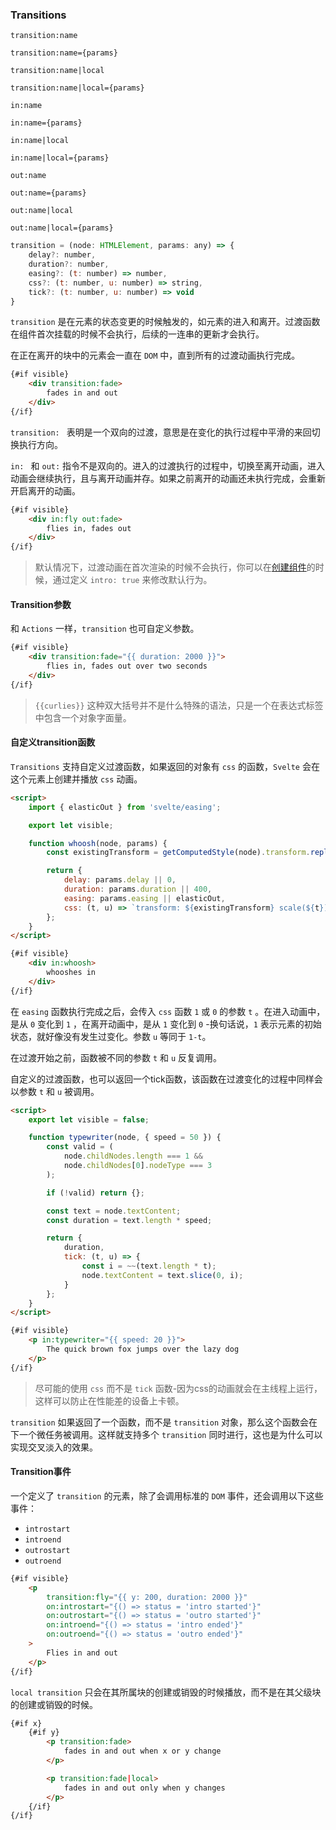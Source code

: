 ### Transitions
```
transition:name
```
```
transition:name={params}
```
```
transition:name|local
```
```
transition:name|local={params}
```
```
in:name
```
```
in:name={params}
```
```
in:name|local
```
```
in:name|local={params}
```
```
out:name
```
```
out:name={params}
```
```
out:name|local
```
```
out:name|local={params}
```
```js
transition = (node: HTMLElement, params: any) => {
	delay?: number,
	duration?: number,
	easing?: (t: number) => number,
	css?: (t: number, u: number) => string,
	tick?: (t: number, u: number) => void
}
```
`transition` 是在元素的状态变更的时候触发的，如元素的进入和离开。过渡函数在组件首次挂载的时候不会执行，后续的一连串的更新才会执行。

在正在离开的块中的元素会一直在 `DOM` 中，直到所有的过渡动画执行完成。
```html
{#if visible}
	<div transition:fade>
		fades in and out
	</div>
{/if}
```
`transition: ` 表明是一个双向的过渡，意思是在变化的执行过程中平滑的来回切换执行方向。

`in: ` 和 `out:` 指令不是双向的。进入的过渡执行的过程中，切换至离开动画，进入动画会继续执行，且与离开动画并存。如果之前离开的动画还未执行完成，会重新开启离开的动画。

```html
{#if visible}
	<div in:fly out:fade>
		flies in, fades out
	</div>
{/if}
```
> 默认情况下，过渡动画在首次渲染的时候不会执行，你可以在[创建组件](https://svelte.dev/docs#Client-side_component_API)的时候，通过定义 `intro: true` 来修改默认行为。

#### <p id="Transition参数">Transition参数</p>

和 `Actions` 一样，`transition` 也可自定义参数。
```html
{#if visible}
	<div transition:fade="{{ duration: 2000 }}">
		flies in, fades out over two seconds
	</div>
{/if}
```

> `{{curlies}}` 这种双大括号并不是什么特殊的语法，只是一个在表达式标签中包含一个对象字面量。

#### <p id="自定义过渡函数">自定义transition函数</p>

`Transitions` 支持自定义过渡函数，如果返回的对象有 `css` 的函数，`Svelte` 会在这个元素上创建并播放 `css` 动画。

```html
<script>
	import { elasticOut } from 'svelte/easing';

	export let visible;

	function whoosh(node, params) {
		const existingTransform = getComputedStyle(node).transform.replace('none', '');

		return {
			delay: params.delay || 0,
			duration: params.duration || 400,
			easing: params.easing || elasticOut,
			css: (t, u) => `transform: ${existingTransform} scale(${t})`
		};
	}
</script>

{#if visible}
	<div in:whoosh>
		whooshes in
	</div>
{/if}
```
在 `easing` 函数执行完成之后，会传入 `css` 函数 `1` 或 `0` 的参数 `t` 。在进入动画中，是从 `0` 变化到 `1` ，在离开动画中，是从 `1` 变化到 `0` -换句话说，`1` 表示元素的初始状态，就好像没有发生过变化。参数 `u` 等同于 `1-t`。

在过渡开始之前，函数被不同的参数 `t` 和 `u` 反复调用。

自定义的过渡函数，也可以返回一个tick函数，该函数在过渡变化的过程中同样会以参数 `t` 和 `u` 被调用。

```html
<script>
	export let visible = false;

	function typewriter(node, { speed = 50 }) {
		const valid = (
			node.childNodes.length === 1 &&
			node.childNodes[0].nodeType === 3
		);

		if (!valid) return {};

		const text = node.textContent;
		const duration = text.length * speed;

		return {
			duration,
			tick: (t, u) => {
				const i = ~~(text.length * t);
				node.textContent = text.slice(0, i);
			}
		};
	}
</script>

{#if visible}
	<p in:typewriter="{{ speed: 20 }}">
		The quick brown fox jumps over the lazy dog
	</p>
{/if}
```
> 尽可能的使用 `css` 而不是 `tick` 函数-因为css的动画就会在主线程上运行，这样可以防止在性能差的设备上卡顿。

`transition` 如果返回了一个函数，而不是 `transition` 对象，那么这个函数会在下一个微任务被调用。这样就支持多个 `transition` 同时进行，这也是为什么可以实现交叉淡入的效果。

#### <p id="Transition事件">Transition事件</p>

一个定义了 `transition` 的元素，除了会调用标准的 `DOM` 事件，还会调用以下这些事件：
- `introstart`
- `introend`
- `outrostart`
- `outroend`

```html
{#if visible}
	<p
		transition:fly="{{ y: 200, duration: 2000 }}"
		on:introstart="{() => status = 'intro started'}"
		on:outrostart="{() => status = 'outro started'}"
		on:introend="{() => status = 'intro ended'}"
		on:outroend="{() => status = 'outro ended'}"
	>
		Flies in and out
	</p>
{/if}
```

`local transition` 只会在其所属块的创建或销毁的时候播放，而不是在其父级块的创建或销毁的时候。

```html
{#if x}
	{#if y}
		<p transition:fade>
			fades in and out when x or y change
		</p>

		<p transition:fade|local>
			fades in and out only when y changes
		</p>
	{/if}
{/if}
```